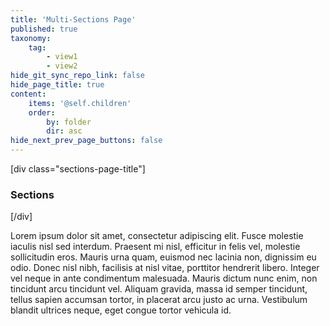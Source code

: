 ```yaml
---
title: 'Multi-Sections Page'
published: true
taxonomy:
    tag:
        - view1
        - view2
hide_git_sync_repo_link: false
hide_page_title: true
content:
    items: '@self.children'
    order:
        by: folder
        dir: asc
hide_next_prev_page_buttons: false
---
```


[div class="sections-page-title"]
### Sections
[/div]

Lorem ipsum dolor sit amet, consectetur adipiscing elit. Fusce molestie iaculis nisl sed interdum. Praesent mi nisl, efficitur in felis vel, molestie sollicitudin eros. Mauris urna quam, euismod nec lacinia non, dignissim eu odio. Donec nisl nibh, facilisis at nisl vitae, porttitor hendrerit libero. Integer vel neque in ante condimentum malesuada. Mauris dictum nunc enim, non tincidunt arcu tincidunt vel. Aliquam gravida, massa id semper tincidunt, tellus sapien accumsan tortor, in placerat arcu justo ac urna. Vestibulum blandit ultrices neque, eget congue tortor vehicula id.

